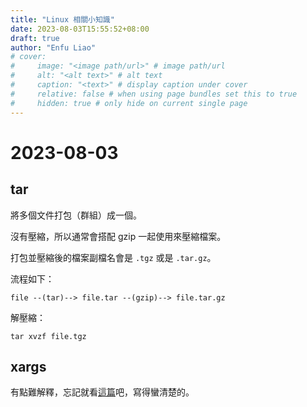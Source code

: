 ```yaml
---
title: "Linux 相關小知識"
date: 2023-08-03T15:55:52+08:00
draft: true
author: "Enfu Liao"
# cover:
#     image: "<image path/url>" # image path/url
#     alt: "<alt text>" # alt text
#     caption: "<text>" # display caption under cover
#     relative: false # when using page bundles set this to true
#     hidden: true # only hide on current single page
---
```


# 2023-08-03
## tar
將多個文件打包（群組）成一個。

沒有壓縮，所以通常會搭配 gzip 一起使用來壓縮檔案。

打包並壓縮後的檔案副檔名會是 `.tgz` 或是 `.tar.gz`。

流程如下：

```
file --(tar)--> file.tar --(gzip)--> file.tar.gz
```

解壓縮：
```
tar xvzf file.tgz
```

## xargs
有點難解釋，忘記就看[這篇](https://blog.gtwang.org/linux/xargs-command-examples-in-linux-unix/)吧，寫得蠻清楚的。